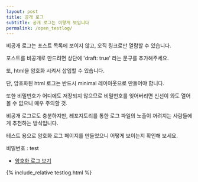 ```yaml
---
layout: post
title: 공개 로그
subtitle: 공개 로그는 이렇게 보입니다
permalink: /open_testlog/
---
```


비공개 로그는 포스트 목록에 보이지 않고, 오직 링크로만 열람할 수 있습니다.

포스트를 비공개로 만드려면 상단에 'draft: true' 라는 문구를 추가해주세요.

또, html을 암호화 시켜서 삽입할 수 있습니다.

단, 암호화된 html 로그는 반드시 minimal 레이아웃으로 만들어야 합니다. 

또한 비밀번호가 어디에도 저장되지 않으므로 비밀번호를 잊어버리면 신선이 와도 열어볼 수 없으니 매우 주의할 것.

비공개 로그로도 충분하지만, 레포지토리를 통한 로그 파일의 노출이 꺼려지는 사람들에게 추천하는 방식입니다. 

테스트 용으로 암호화 로그 페이지를 만들었으니 어떻게 보이는지 확인해 보세요.

비밀번호 : test

- [암호화 로그 보기](https://jbblily.github.io//)

{% include_relative testlog.html %}
